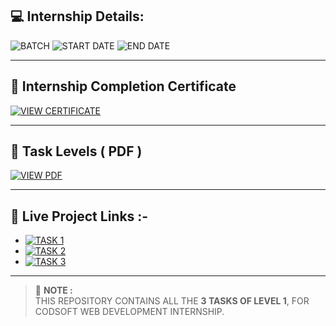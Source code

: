 ## 💻 Internship Details:

![BATCH](https://img.shields.io/badge/BATCH-AUGUST%202025%20(B44)-blue?style=for-the-badge)
![START DATE](https://img.shields.io/badge/START%20DATE-05%20AUGUST%202025-green?style=for-the-badge)
![END DATE](https://img.shields.io/badge/END%20DATE-05%20SEPTEMBER%202025-red?style=for-the-badge)

---

## 📸 Internship Completion Certificate  
[![VIEW CERTIFICATE](https://img.shields.io/badge/VIEW-CERTIFICATE-purple?style=for-the-badge)](assets/certificate.png)

---

## 📄 Task Levels ( PDF )  
[![VIEW PDF](https://img.shields.io/badge/VIEW-PDF-orange?style=for-the-badge)](https://drive.google.com/file/d/1lFuM9S83TO85kGVywErYpCISmf_kW3Q9/view?usp=drive_link)

---

## 🚀 Live Project Links :-
- [![TASK 1]([https://img.shields.io/badge/Task%201-VCard%20Portfolio-blue?style=for-the-badge)](https://urr-kuldeep2.netlify.app/](https://ganesh-three.vercel.app/))
- [![TASK 2]([https://img.shields.io/badge/Task%202-Landing%20Page-green?style=for-the-badge)](https://codsofttask2landingpage.netlify.app/](https://moviehub-demo.vercel.app/))
- [![TASK 3]([https://img.shields.io/badge/Task%203-Calculator-red?style=for-the-badge)](https://codsofttask3calculator.netlify.app/](https://calculator-sand-eight-19.vercel.app/))

---

> 📝 **NOTE :**  
> THIS REPOSITORY CONTAINS ALL THE **3 TASKS OF LEVEL 1**, FOR CODSOFT WEB DEVELOPMENT INTERNSHIP.
